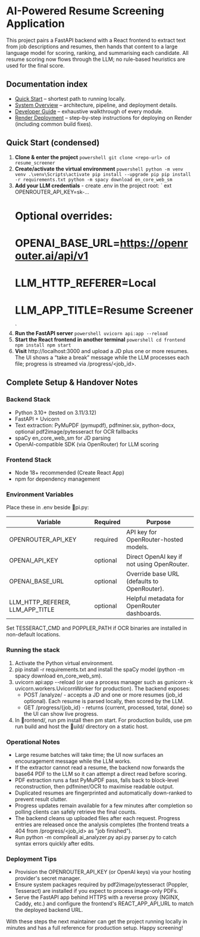 ﻿# AI-Powered Resume Screening Application

This project pairs a FastAPI backend with a React frontend to extract text from job descriptions and resumes, then hands that content to a large language model for scoring, ranking, and summarising each candidate. All resume scoring now flows through the LLM; no rule-based heuristics are used for the final score.

## Documentation index
- [Quick Start](docs/quickstart.md) – shortest path to running locally.
- [System Overview](docs/system-overview.md) – architecture, pipeline, and deployment details.
- [Developer Guide](docs/developer-guide.md) – exhaustive walkthrough of every module.
- [Render Deployment](docs/render-deploy.md) – step-by-step instructions for deploying on Render (including common build fixes).

## Quick Start (condensed)

1. **Clone & enter the project**
   `powershell
   git clone <repo-url>
   cd resume_screener
   `
2. **Create/activate the virtual environment**
   `powershell
   python -m venv venv
   .\venv\Scripts\activate
   pip install --upgrade pip
   pip install -r requirements.txt
   python -m spacy download en_core_web_sm
   `
3. **Add your LLM credentials** - create .env in the project root:
   `	ext
   OPENROUTER_API_KEY=sk-...
   # Optional overrides:
   # OPENAI_BASE_URL=https://openrouter.ai/api/v1
   # LLM_HTTP_REFERER=Local
   # LLM_APP_TITLE=Resume Screener
   `
4. **Run the FastAPI server**
   `powershell
   uvicorn api:app --reload
   `
5. **Start the React frontend in another terminal**
   `powershell
   cd frontend
   npm install
   npm start
   `
6. **Visit** http://localhost:3000 and upload a JD plus one or more resumes. The UI shows a “take a break” message while the LLM processes each file; progress is streamed via /progress/<job_id>.

## Complete Setup & Handover Notes

### Backend Stack
- Python 3.10+ (tested on 3.11/3.12)
- FastAPI + Uvicorn
- Text extraction: PyMuPDF (pymupdf), pdfminer.six, python-docx, optional pdf2image/pytesseract for OCR fallbacks
- spaCy en_core_web_sm for JD parsing
- OpenAI-compatible SDK (via OpenRouter) for LLM scoring

### Frontend Stack
- Node 18+ recommended (Create React App)
- npm for dependency management

### Environment Variables
Place these in .env beside pi.py:

| Variable | Required | Purpose |
| --- | --- | --- |
| OPENROUTER_API_KEY | required | API key for OpenRouter-hosted models. |
| OPENAI_API_KEY | optional | Direct OpenAI key if not using OpenRouter. |
| OPENAI_BASE_URL | optional | Override base URL (defaults to OpenRouter). |
| LLM_HTTP_REFERER, LLM_APP_TITLE | optional | Helpful metadata for OpenRouter dashboards. |

Set TESSERACT_CMD and POPPLER_PATH if OCR binaries are installed in non-default locations.

### Running the stack
1. Activate the Python virtual environment.
2. pip install -r requirements.txt and install the spaCy model (python -m spacy download en_core_web_sm).
3. uvicorn api:app --reload (or use a process manager such as gunicorn -k uvicorn.workers.UvicornWorker for production). The backend exposes:
   - POST /analyze/ - accepts a JD and one or more resumes (job_id optional). Each resume is parsed locally, then scored by the LLM.
   - GET /progress/{job_id} - returns {current, processed, total, done} so the UI can show live progress.
4. In rontend/, run 
pm install then 
pm start. For production builds, use 
pm run build and host the uild/ directory on a static host.

### Operational Notes
- Large resume batches will take time; the UI now surfaces an encouragement message while the LLM works.
- If the extractor cannot read a resume, the backend now forwards the base64 PDF to the LLM so it can attempt a direct read before scoring.
- PDF extraction runs a fast PyMuPDF pass, falls back to block-level reconstruction, then pdfminer/OCR to maximise readable output.
- Duplicated resumes are fingerprinted and automatically down-ranked to prevent result clutter.
- Progress updates remain available for a few minutes after completion so polling clients can safely retrieve the final counts.
- The backend cleans up uploaded files after each request. Progress entries are released once the analysis completes (the frontend treats a 404 from /progress/<job_id> as "job finished").  
- Run python -m compileall ai_analyzer.py api.py parser.py to catch syntax errors quickly after edits.

### Deployment Tips
- Provision the OPENROUTER_API_KEY (or OpenAI keys) via your hosting provider's secret manager.
- Ensure system packages required by pdf2image/pytesseract (Poppler, Tesseract) are installed if you expect to process image-only PDFs.
- Serve the FastAPI app behind HTTPS with a reverse proxy (NGINX, Caddy, etc.) and configure the frontend's REACT_APP_API_URL to match the deployed backend URL.

With these steps the next maintainer can get the project running locally in minutes and has a full reference for production setup. Happy screening!
